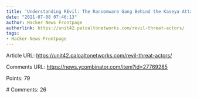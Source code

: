 ```yaml
---
title: 'Understanding REvil: The Ransomware Gang Behind the Kaseya Attack'
date: "2021-07-08 07:46:13"
author: Hacker News Frontpage
authorlink: https://unit42.paloaltonetworks.com/revil-threat-actors/
tags:
- Hacker-News-Frontpage
---
```


<p>Article URL: <a href="https://unit42.paloaltonetworks.com/revil-threat-actors/">https://unit42.paloaltonetworks.com/revil-threat-actors/</a></p>
<p>Comments URL: <a href="https://news.ycombinator.com/item?id=27769285">https://news.ycombinator.com/item?id=27769285</a></p>
<p>Points: 79</p>
<p># Comments: 26</p>
